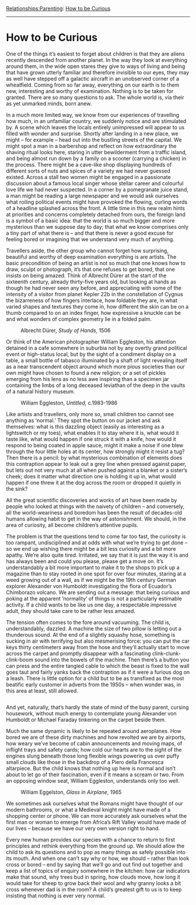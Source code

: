 [Relationships:](https://www.theschooloflife.com/thebookoflife/category/relationships/)[Parenting](https://www.theschooloflife.com/thebookoflife/category/relationships/parenting/): [How to be Curious](https://www.theschooloflife.com/thebookoflife/curious/)

* * *

# How to be Curious

One of the things it’s easiest to forget about children is that they are aliens recently descended from another planet. In the way they look at everything around them, in the wide open stares they give to ways of living and being that have grown utterly familiar and therefore invisible to our eyes, they may as well have stepped off a galactic aircraft in an unobserved corner of a wheatfield. Coming from so far away, everything on our earth is to them new, interesting and worthy of examination. Nothing is to be taken for granted. There are so many questions to ask. The whole world is, via their as yet unmarked minds, born anew.

In a much more limited way, we know from our experiences of travelling how much, in an unfamiliar country, we suddenly notice and are stimulated by. A scene which leaves the locals entirely unimpressed will appear to us filled with wonder and surprise. Shortly after landing in a new place, we might – for example – head out into the bustling streets of the capital. We might spot a man in a barbershop and reflect on how extraordinary the shaving ritual looks here, staring in utter bewilderment from a traffic island, and being almost run down by a family on a scooter (carrying a chicken) in the process. There might be a cave-like shop displaying hundreds of different sorts of nuts and spices of a variety we had never guessed existed. Across a stall two women might be engaged in a passionate discussion about a famous local singer whose stellar career and colourful love life we had never suspected. In a corner by a pomegranate juice stand, a man might be reading a large newspaper and we would ask ourselves what roiling political events might have provoked the flowing, curling words of a headline splashed across the front. A little time in this new realm hints at priorities and concerns completely detached from ours, the foreign land is a symbol of a basic idea: that the world is so much bigger and more mysterious than we suppose day to day; that what we know comprises only a tiny part of what there is – and that there is never a good excuse for feeling bored or imagining that we understand very much of anything.

Travellers aside, the other group who cannot forget how surprising, beautiful and worthy of deep examination everything is are artists. The basic precondition of being an artist is not so much that one knows how to draw, sculpt or photograph, it’s that one refuses to get bored, that one insists on being amazed. Think of Albrecht Dürer at the start of the sixteenth century, already thirty-five years old, but looking at hands as though he had never seen any before, and appreciating with some of the intensity of a visitor from planet Kepler 22b in the constellation of Cygnus the bizarreness of how fingers interlace, how foldable they are, in what varied shapes and textures they come in, how different the skin can be on a thumb compared to on an index finger, how expressive a knuckle can be and what wonders of complex geometry lie in a folded palm.

<figure class="aligncenter"><img src="https://lh3.googleusercontent.com/Gm5myS5CTd0lx90r8OT3qPwSGa4wQyE8_nQlor5pbLmCTT-L3UlGYwYPIvSbCazNcxG7Dtqq5wjZcG9wVIm5QQNxiUaU3euygYXVqNMh9VqhRuZWpKZ5dYk6wjmNKqh7gAqH2aot" alt=""><figcaption> Albrecht Dürer,<em> Study of Hands, </em>1506 </figcaption></figure>

Or think of the American photographer William Eggleston, his attention detained in a cafe somewhere in suburbia not by any overtly grand political event or high-status local, but by the sight of a condiment display on a table, a small bottle of tabasco illuminated by a shaft of light revealing itself as a near transcendent object around which more pious societies than our own might have chosen to found a new religion; or a set of pickles emerging from his lens as no less awe inspiring than a specimen jar containing the limbs of a long deceased leviathan of the deep in the vaults of a natural history museum.

<figure class="aligncenter"><img src="https://lh6.googleusercontent.com/rpXpcshTzT4GH_J-QjSBl9ASE5jLWgvh98CNc0jmqyD9ow62ZbMCs-o_7Gmt_zuxpwNnkUPKuxklsWW0_xFfoieT4blCGPQwaMvjns0jYMKofYKMhUIw8RcVRW1Qiq11r5aCEelw" alt=""><figcaption> William Eggleston, <em>Untitled,</em> c.1983-1986  </figcaption></figure>

Like artists and travellers, only more so, small children too cannot see anything as ‘normal.’ They spot the button on our jacket and ask themselves: what is this dazzling object (easily as interesting as a lightswitch or my toes), what enables it to stay where it is, what would it taste like, what would happen if one struck it with a knife, how would it respond to being coated in apple sauce, might it make a noise if one blew through the four little holes at its center, how strongly might it resist a tug? Then there is a pencil: by what mysterious combination of elements does this contraption appear to leak out a grey line when pressed against paper, but lets out not very much at all when pushed against a blanket or a sister’s cheek; does it matter what direction one is holding it up in, what would happen if one threw it at the dog across the room or dropped it quietly in the sink?

All the great scientific discoveries and works of art have been made by people who looked at things with the naivety of children – and conversely, all the world-weariness and boredom has been the result of decades-old humans allowing habit to get in the way of astonishment. We should, in the area of curiosity, all become children’s attentive pupils.

The problem is that the questions tend to come far too fast, the curiosity is too rampant, undisciplined and at odds with what we’re trying to get done – so we end up wishing there might be a bit less curiosity and a bit more apathy. We’re also quite tired. Irritated, we say that it is just the way it is and has always been and could you please, please get a move on. It’s understandably a bit more important to make it to the shops to pick up a magazine than to stay rooted in one spot for over four minutes, staring at a weed growing out of a wall, as if we might be the 19th century German explorer Alexander von Humboldt investigating the flora of Ecuador’s Chimborazo volcano. We are sending out a message: that being curious and poking at the apparent ‘normality’ of things is not a particularly estimable activity. If a child wants to be like us one day, a respectable impressive adult, they should take care to be rather less amazed.

The tension often comes to the fore around vacuuming. The child is, understandably, dazzled. A machine the size of two pillow is letting out a thunderous sound. At the end of a slightly squashy hose, something is sucking in air with terrifying but also mesmerising force: you can put the car keys thirty centimeters away from the hose and they’ll actually start to move across the carpet and promptly disappear with a fascinating clink-clunk-clink-boom sound into the bowels of the machine. Then there’s a button you can press and the entire tangled cable to which the beast is fixed to the wall goes taut and fairly yanks back the contraption as if it were a furious dog on a leash. There is little option for a child but to be as transfixed as the most beatific early customer in adverts from the 1950s – when wonder was, in this area at least, still allowed.

<figure class="aligncenter"><img src="https://lh3.googleusercontent.com/kCak49oQAY0ZP95frwcVVVJLDITbdPnu6aXoFENvbRvnIoWFdNb-MKQU4Si2bNg2J4JlH5ll8XKDL3D2q-J6g7QH3E82afy4Toac5OlUwKy5QK-2PEo2fAnSsSRN8MZrVeQMzec4" alt=""></figure>

And yet, naturally, that’s hardly the state of mind of the busy parent, cursing housework, without much energy to contemplate young Alexander von Humboldt or Michael Faraday tinkering on the carpet beside them.

Much the same dynamic is likely to be repeated around aeroplanes. How bored we are of these dirty machines and how revolted we are by airports, how weary we’ve become of cabin announcements and moving maps, of inflight trays and safety cards; how cold our hearts are to the sight of the engines slung beneath those long flexible wings powering us over puffy small clouds like those in the backdrop of a Piero della Francesca altarpiece. But the child knows that nothing up here is normal and isn’t about to let go of their fascination, even if it means a scream or two. From an opposing window seat, William Eggleston, understands only too well.

<figure class="aligncenter"><img src="https://lh4.googleusercontent.com/695c3Er7YfAy8a9VUiFwh23vmDjWkjAu75puaNRICjLAU78gQiELjTiodZrSecI_m0wMkZ3lkDIsdaIEGL0TnrEiJh6LiGlVX8B2BtFz93Sci6wrWeUPo_EF4ieyNbtOJ5l0PBr6" alt=""><figcaption> William Eggelston, <em>Glass in Airplane</em>, 1965 </figcaption></figure>

We sometimes ask ourselves what the Romans might have thought of our modern bathrooms, or what a Medieval knight might have made of a shopping center or phone. We can more accurately ask ourselves what the first man or woman to emerge from Africa’s Rift Valley would have made of our lives – because we have our very own version right to hand.

Every new human provides our species with a chance to return to first principles and rethink everything from the ground up. We should allow the child to ask its questions and to pop as many things as safely possible into its mouth. And when one can’t say why or how, we should – rather than look cross or bored – end by saying that we’ll go and out find out together and keep a list of topics of enquiry somewhere in the kitchen: how car indicators make that sound, why trees bud in spring, how clouds move, how long it would take for sheep to grow back their wool and why granny looks a bit cross whenever dad is in the room? A child’s greatest gift to us is to keep insisting that nothing is ever very normal.
